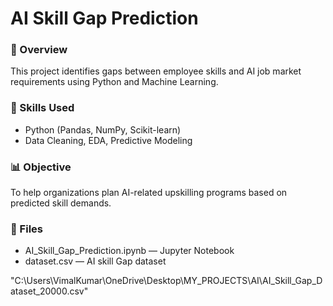 # AI Skill Gap Prediction

### 📌 Overview
This project identifies gaps between employee skills and AI job market requirements using Python and Machine Learning.

### 🧠 Skills Used
- Python (Pandas, NumPy, Scikit-learn)
- Data Cleaning, EDA, Predictive Modeling

### 📊 Objective
To help organizations plan AI-related upskilling programs based on predicted skill demands.

### 📁 Files
- AI_Skill_Gap_Prediction.ipynb — Jupyter Notebook
- dataset.csv — AI skill Gap dataset

"C:\Users\VimalKumar\OneDrive\Desktop\MY_PROJECTS\AI\AI_Skill_Gap_Dataset_20000.csv"
